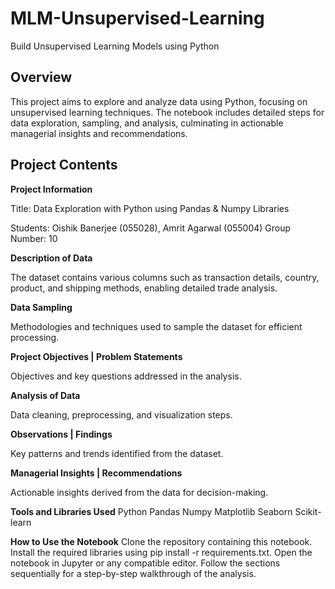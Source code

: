 # MLM-Unsupervised-Learning
Build Unsupervised Learning Models using Python

## Overview
This project aims to explore and analyze data using Python, focusing on unsupervised learning techniques. The notebook includes detailed steps for data exploration, sampling, and analysis, culminating in actionable managerial insights and recommendations.

## Project Contents
**Project Information**

Title: Data Exploration with Python using Pandas & Numpy Libraries

Students: Oishik Banerjee (055028), Amrit Agarwal (055004)
Group Number: 10

**Description of Data**

The dataset contains various columns such as transaction details, country, product, and shipping methods, enabling detailed trade analysis.

**Data Sampling**

Methodologies and techniques used to sample the dataset for efficient processing.

**Project Objectives | Problem Statements**

Objectives and key questions addressed in the analysis.

**Analysis of Data**

Data cleaning, preprocessing, and visualization steps.

**Observations | Findings**

Key patterns and trends identified from the dataset.

**Managerial Insights | Recommendations**

Actionable insights derived from the data for decision-making.

**Tools and Libraries Used**
Python
Pandas
Numpy
Matplotlib
Seaborn
Scikit-learn

**How to Use the Notebook**
Clone the repository containing this notebook.
Install the required libraries using pip install -r requirements.txt.
Open the notebook in Jupyter or any compatible editor.
Follow the sections sequentially for a step-by-step walkthrough of the analysis.
